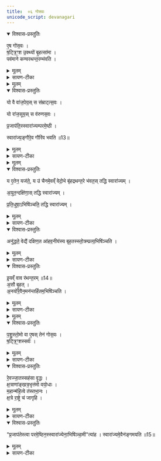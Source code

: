 ```yaml
---
title:  ०६ गोसवः
unicode_script: devanagari
---
```




<details open><summary>विश्वास-प्रस्तुतिः</summary>

ए॒ष गो॑स॒वः ।  
ष॒ट्त्रि॒ꣳ॒श उ॒क्थ्यो॑ बृ॒हत्सा॑मा ।  
पव॑माने कण्वरथन्त॒रम्भ॑वति ।  
</details>

<details><summary>मूलम्</summary>

ए॒ष गो॑स॒वः ।  
ष॒ट्त्रि॒ꣳ॒श उ॒क्थ्यो॑ बृ॒हत्सा॑मा ।  
पव॑माने कण्वरथन्त॒रम्भ॑वति ।  
</details>

<details><summary>सायण-टीका</summary>

1पञ्चमे पृथिसव उक्तः । षष्ठे गोसव उच्यते - एष वक्ष्यमाणो गोसवाख्यः क्रतुरनुष्ठेयः । स च सर्वेषु स्तोत्रेषु षटुत्रिंशस्तोमयुक्त उक्थ्यसंस्थारूपः । पृष्ठस्तोत्रे बृहत्सामयुक्तः । तस्य पवमानस्तोत्रे कण्वरथंतराख्यं साम भवति ॥
</details>


<details><summary>मूलम्</summary>

यो वै वा॑ज॒पेयः॑ ।
स स॑म्राट्त्स॒वः ।     

यो रा॑ज॒सूयः॑ ।
स व॑रुणस॒वः ।  

प्र॒जाप॑ति॒स्स्वारा॑ज्यम्परमे॒ष्ठी ।  

स्वारा॑ज्य॒ङ्गौरे॒व ।
गौरि॑व भवति ॥13॥  
</details>

<details open><summary>विश्वास-प्रस्तुतिः</summary>

यो वै वा॑ज॒पेय॒स् स स॑म्राट्त्स॒वः ।

यो रा॑ज॒सूय॒स् स व॑रुणस॒वः ।

प्र॒जाप॑ति॒स्स्वारा॑ज्यम्परमे॒ष्ठी ।  

स्वारा॑ज्य॒ङ्गौरे॒व गौरि॑व भवति ॥13॥  
</details>

<details><summary>मूलम्</summary>

यो वै वा॑ज॒पेय॒स् स स॑म्राट्त्स॒वः ।

यो रा॑ज॒सूय॒स् स व॑रुणस॒वः ।

प्र॒जाप॑ति॒स्स्वारा॑ज्यम्परमे॒ष्ठी ।  

स्वारा॑ज्य॒ङ्गौरे॒व गौरि॑व भवति ॥13॥  
</details>

<details><summary>सायण-टीका</summary>

2अथ वाजपेयराजसूयाभ्यामुत्कृष्टत्वेनैतं सवं प्रशंसति - योऽयं वाजपेयोऽस्ति सोऽयं साम्राज्यहेतुरेव सवः । यश्च राजसूयः सोऽपि वरुणैश्वर्यप्राप्तिहेतुरेव सवः । न तु तदुभयमधिकफलप्राप्तिहेतुः । यस्तु स्वाराज्यं पराधीनत्वमप्राप्तः परमेष्ठी परमे पदे स्थितः प्रजापतिरस्ति स तु सर्वेभ्यः फलेभ्योऽधिकफलभूतः । स्वाराज्यं हि सर्वैः प्रार्थ्यते । स्वराज्यं नाम गौरेव गोसव एव, स्वाराज्यप्राप्तिहेतुत्वात् ॥
</details>


<details><summary>मूलम्</summary>

य ए॒तेन॒ यज॑ते ।
य उ॑ चैनमे॒वव्ँ वेद॑ ।
उ॒भे बृ॑हद्रथन्त॒रे भ॑वतः ।
तद्धि स्वारा॑ज्यम् ।

अ॒युत॒न्दक्षि॑णाः ।
तद्धि स्वारा॑ज्यम् ।

प्र॒ति॒धुषा॒ऽभिषि॑ञ्चति ।
तद्धि स्वारा॑ज्यम् ।
</details>

<details open><summary>विश्वास-प्रस्तुतिः</summary>

य ए॒तेन॒ यज॑ते॒, य उ॑ चैनमे॒वव्ँ वेदो॒भे बृ॑हद्रथन्त॒रे भ॑वत॒स् तद्धि स्वारा॑ज्यम् ।

अ॒युत॒न्दक्षि॑णा॒स् तद्धि स्वारा॑ज्यम् ।

प्र॒ति॒धुषा॒ऽभिषि॑ञ्चति॒ तद्धि स्वारा॑ज्यम् ।
</details>

<details><summary>मूलम्</summary>

य ए॒तेन॒ यज॑ते॒, य उ॑ चैनमे॒वव्ँ वेदो॒भे बृ॑हद्रथन्त॒रे भ॑वत॒स् तद्धि स्वारा॑ज्यम् ।

अ॒युत॒न्दक्षि॑णा॒स् तद्धि स्वारा॑ज्यम् ।

प्र॒ति॒धुषा॒ऽभिषि॑ञ्चति॒ तद्धि स्वारा॑ज्यम् ।
</details>

<details><summary>सायण-टीका</summary>

3-6एतदनुष्ठानं तद्वेदनं च प्रशसंति - यथा गौररण्ये स्वच्छन्दचारी एवमयं ब्रह्मलोकेऽपि स्वतन्त्रो भवति । बृहत्सामेति यदुक्तं तदेव सामद्वयरूपेण प्रशंसति - अत्रैकेनैव बृहत्साम्ना सामद्वयसाध्योऽतिशयः क्रियते । अतस्तद्धि बृहत्सामानुष्ठानमेव स्वाराज्यप्राप्तिहेतुः । दक्षिणायां विशेषं विधत्ते - गवामयुतमत्र दक्षिणात्वेन दातव्यम् । अभिषेकद्रव्यं विधत्ते - प्रतिधुषा तदानीमेव दुग्धेन क्षीरेण अभिषिञ्चेत् । सोऽयमभिषेकोऽयुतगोप्राप्तिवत्स्वाराज्यहेतुः ॥
</details>

<details open><summary>विश्वास-प्रस्तुतिः</summary>

अनु॑द्धते॒ वेद्यै॑ दक्षिण॒त आ॑हव॒नीय॑स्य बृह॒तस्स्तो॒त्रम्प्रत्य॒भिषि॑ञ्चति ।   
</details>

<details><summary>मूलम्</summary>

अनु॑द्धते॒ वेद्यै॑ दक्षिण॒त आ॑हव॒नीय॑स्य बृह॒तस्स्तो॒त्रम्प्रत्य॒भिषि॑ञ्चति ।   
</details>

<details><summary>सायण-टीका</summary>

7अथाभिषेकस्य देशकालौ विधत्ते - वेद्यै वेद्या मध्य आहवनीयस्य दक्षिणभागे योऽयमनुद्धतदेशोऽस्ति सोऽयमभिषेकस्य योग्यो देशः तस्मिन्देशेऽभिषिञ्चेत् । बृहतस्तोत्रं प्रति बृहत्साम्ना क्रियमाणं स्तोत्रं यदा प्रवर्तते तदाऽभिषिञ्चेत् ।
</details>

<details open><summary>विश्वास-प्रस्तुतिः</summary>

इ॒यव्ँ वाव र॑थन्त॒रम् ॥14॥    
अ॒सौ बृ॒हत् ।  
अ॒नयो॑रे॒वैन॒मन॑न्तर्हितम॒भिषि॑ञ्चति ।
</details>

<details><summary>मूलम्</summary>

इ॒यव्ँ वाव र॑थन्त॒रम् ॥14॥    
अ॒सौ बृ॒हत् ।  
अ॒नयो॑रे॒वैन॒मन॑न्तर्हितम॒भिषि॑ञ्चति ।
</details>

<details><summary>सायण-टीका</summary>

यदिदं कण्वरथंतरं पवमानस्तोत्रे प्रवृत्तं तद्भूमिस्वरूपं, यच्च पृष्ठस्तोत्रे बृहत्साम तद्द्युलोकरूपं, तयोरुभयोर्लोकयोर्मध्येऽनन्तर्हितं व्यवधानरहितमेवैनं यजमानमभिषिञ्चन्ति ॥
</details>


<details><summary>मूलम्</summary>

प॒शु॒स्तो॒मो वा ए॒षः ।
तेन॑ गोस॒वः ।
</details>

<details open><summary>विश्वास-प्रस्तुतिः</summary>

प॒शु॒स्तो॒मो वा ए॒षस् तेन॑ गोस॒वः ।  
ष॒ट्त्रि॒ꣳ॒शस्सर्वः॑ ।
</details>

<details><summary>मूलम्</summary>

प॒शु॒स्तो॒मो वा ए॒षस् तेन॑ गोस॒वः ।  
ष॒ट्त्रि॒ꣳ॒शस्सर्वः॑ ।
</details>

<details><summary>सायण-टीका</summary>

8षट्त्रिंश उक्थ्यो बृहत्सामेति यत्पूर्वमुक्तं तत्र स्तोमं प्रशंसति - यस्मादेष क्रतुः पशुहेतुना स्तोमेन युक्तस्तेन गोसव इत्युच्यते । पशुहेतुस्तोमयुक्तत्वमेव षट्त्रिंश इत्यनेन विशदीक्रियते । 'षट्त्रिंशदक्षरा बृहती बार्हताः पशवः' इत्यन्यत्राम्नातम् । अतोऽस्मिन्गोसवे सर्वोऽपि स्तोमः षट्त्रिंश एव क्रियते न तु त्रिवृदादिः ॥
</details>

<details open><summary>विश्वास-प्रस्तुतिः</summary>

रे॒वज्जा॒तस्सह॑सा वृ॒द्धः ।  
क्ष॒त्राणा॑ङ्खत्र॒भृत्त॑मो वयो॒धाः ।   
म॒हान्म॑हि॒त्वे त॑स्तभा॒नः ।   
क्ष॒त्रे रा॒ष्ट्रे च॑ जागृहि ।  
</details>

<details><summary>मूलम्</summary>

रे॒वज्जा॒तस्सह॑सा वृ॒द्धः ।  
क्ष॒त्राणा॑ङ्खत्र॒भृत्त॑मो वयो॒धाः ।   
म॒हान्म॑हि॒त्वे त॑स्तभा॒नः ।   
क्ष॒त्रे रा॒ष्ट्रे च॑ जागृहि ।  
</details>

<details><summary>सायण-टीका</summary>

9अथाभिषेकार्थमन्त्रमाह - हे यजमान! त्वं रेवत् धनवत् जीवनं यथा भवति तथा जातः प्रवृत्तः, सहसा वृद्धो बलेनाधिकः क्षत्राणां बलवतां मध्ये क्षत्रभृत्तमः अतिशयेन बलवान् वयोधा दीर्धायुष्यधारी महान् विद्याचारादिगुणैरधिकः महित्वे पूज्यत्वे तस्तभानः स्थिरं वर्तमानः । क्षत्रे बलकार्ये राष्ट्रे जनपदे च जागृहि अप्रमत्तो वर्धस्व ।
</details>

<details open><summary>विश्वास-प्रस्तुतिः</summary>

"प्र॒जाप॑तेस्त्वा परमे॒ष्ठिन॒स्स्वारा॑ज्येना॒भिषि॑ञ्चा॒मी"त्या॑ह ।
स्वारा॑ज्यमे॒वैन॑ङ्गमयति ॥15॥  
</details>

<details><summary>मूलम्</summary>

"प्र॒जाप॑तेस्त्वा परमे॒ष्ठिन॒स्स्वारा॑ज्येना॒भिषि॑ञ्चा॒मी"त्या॑ह ।
स्वारा॑ज्यमे॒वैन॑ङ्गमयति ॥15॥  
</details>

<details><summary>सायण-टीका</summary>

परमेष्ठिन उत्तमे पदे स्थितस्य प्रजापतेः संबन्धिना स्वाराज्येन पराधीनरहितत्वेन राज्येन निमित्तेन त्वामभिषिञ्चामि । तमेतं मन्त्रं विधत्ते - इत्युक्तमेत मन्त्रमेतदभिषेककाले पठेत् तेन पाठेनैनं यजमानं स्वाराज्यं यापयति ॥

इति श्रीमत्सायणाचार्यविरचिते माधवीये वेदार्थप्रकाशे कृष्णयजुर्वेदीयतैत्तिरीयब्राह्मणभाष्ये द्वितीयाष्टके सप्तमप्रपाठके षष्ठोऽनुवाकः ॥  

</details>

